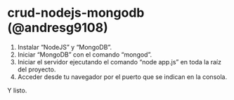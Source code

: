 # crud-nodejs-mongodb (@andresg9108)

1)	Instalar “NodeJS” y “MongoDB”.
2)	Iniciar “MongoDB” con el comando “mongod”.
3)	Iniciar el servidor ejecutando el comando “node app.js” en toda la raíz del proyecto.
4)	Acceder desde tu navegador por el puerto que se indican en la consola.

Y listo.

